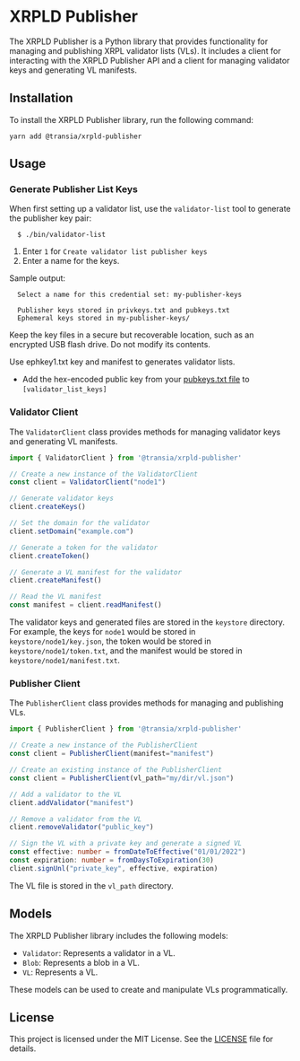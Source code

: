 # XRPLD Publisher

The XRPLD Publisher is a Python library that provides functionality for managing and publishing XRPL validator lists (VLs). It includes a client for interacting with the XRPLD Publisher API and a client for managing validator keys and generating VL manifests.

## Installation

To install the XRPLD Publisher library, run the following command:

```
yarn add @transia/xrpld-publisher
```

## Usage

### Generate Publisher List Keys

When first setting up a validator list, use the `validator-list` tool to
generate the publisher key pair:

```
  $ ./bin/validator-list
```

1. Enter `1` for `Create validator list publisher keys`
2. Enter a name for the keys.

Sample output:
```
  Select a name for this credential set: my-publisher-keys

  Publisher keys stored in privkeys.txt and pubkeys.txt
  Ephemeral keys stored in my-publisher-keys/
```

Keep the key files in a secure but recoverable location, such as an encrypted
USB flash drive. Do not modify its contents.

Use ephkey1.txt key and manifest to generates validator lists.

* Add the hex-encoded public key from your [pubkeys.txt file](#validator-list-publisher-keys) to `[validator_list_keys]`

### Validator Client

The `ValidatorClient` class provides methods for managing validator keys and generating VL manifests.

```typescript
import { ValidatorClient } from '@transia/xrpld-publisher'

// Create a new instance of the ValidatorClient
const client = ValidatorClient("node1")

// Generate validator keys
client.createKeys()

// Set the domain for the validator
client.setDomain("example.com")

// Generate a token for the validator
client.createToken()

// Generate a VL manifest for the validator
client.createManifest()

// Read the VL manifest
const manifest = client.readManifest()
```

The validator keys and generated files are stored in the `keystore` directory. For example, the keys for `node1` would be stored in `keystore/node1/key.json`, the token would be stored in `keystore/node1/token.txt`, and the manifest would be stored in `keystore/node1/manifest.txt`.

### Publisher Client

The `PublisherClient` class provides methods for managing and publishing VLs.

```typescript
import { PublisherClient } from '@transia/xrpld-publisher'

// Create a new instance of the PublisherClient
const client = PublisherClient(manifest="manifest")

// Create an existing instance of the PublisherClient
const client = PublisherClient(vl_path="my/dir/vl.json")

// Add a validator to the VL
client.addValidator("manifest")

// Remove a validator from the VL
client.removeValidator("public_key")

// Sign the VL with a private key and generate a signed VL
const effective: number = fromDateToEffective("01/01/2022")
const expiration: number = fromDaysToExpiration(30)
client.signUnl("private_key", effective, expiration)
```

The VL file is stored in the `vl_path` directory.

## Models

The XRPLD Publisher library includes the following models:

- `Validator`: Represents a validator in a VL.
- `Blob`: Represents a blob in a VL.
- `VL`: Represents a VL.

These models can be used to create and manipulate VLs programmatically.

## License

This project is licensed under the MIT License. See the [LICENSE](LICENSE) file for details.